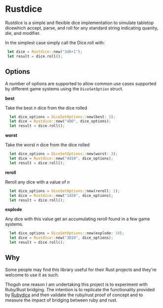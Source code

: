 # Rustdice

Rustdice is a simple and flexible dice implementation to simulate tabletop dicewhich accept, parse, and roll for any standard string indicating quanity, die, and modifier. 

In the simplest case simply call the Dice.roll with:

```rust
 let dice = Rustdice::new("3d6+1");
 let result = dice.roll();
```

## Options

A number of options are supported to allow common use cases supported by different game systems using the `DiceSetOption` struct.

__best__

Take the best _n_ dice from the dice rolled

```rust
  let dice_options = DiceSetOptions::new(best: 3);
  let dice = Rustdice::new("4D6", dice_options);
  let result = dice.roll();
```

__worst__

Take the worst _n_ dice from the dice rolled

```rust
  let dice_options = DiceSetOptions::new(worst: 3);
  let dice = Rustdice::new("4d10", dice_options);
  let result = dice.roll();
```

__reroll__

Reroll any dice with a value of _n_

```rust
  let dice_options = DiceSetOptions::new(reroll: 1);
  let dice = Rustdice::new("1d20", dice_options);
  let result = dice.roll();
```

__explode__

Any dice with this value get an accumulating reroll found in a few game systems.

```rust
  let dice_options = DiceSetOptions::new(explode: 10);
  let dice = Rustdice::new("3D10", dice_options);
  let result = dice.roll();
```

## Why 

Some people may find this library useful for their Rust projects and they're welcome to use it as such.

Thoguh one reason I am undertaking this project is to experiment with Ruby/Rust bridging.  The intention is to replicate the functionality provided by [Rubydice](https://github.com/atavistock/rubydice) and then validate the ruby/rust proof of concept and to measure the impact of bridging between ruby and rust.
